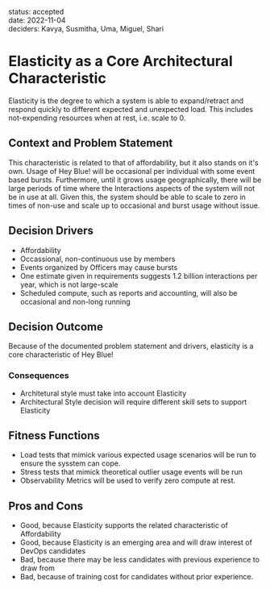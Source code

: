 status: accepted  
date: 2022-11-04  
deciders: Kavya, Susmitha, Uma, Miguel, Shari

# Elasticity as a Core Architectural Characteristic

Elasticity is the degree to which a system is able to expand/retract and respond quickly to different expected and unexpected load. This includes not-expending resources when at rest, i.e. scale to 0.

## Context and Problem Statement

This characteristic is related to that of affordability, but it also stands on it's own. Usage of Hey Blue! will be occasional per individual with some event based bursts. Furthermore, until it grows usage geographically, there will be large periods of time where the Interactions aspects of the system will not be in use at all. Given this, the system should be able to scale to zero in times of non-use and scale up to occasional and burst usage without issue.

## Decision Drivers

- Affordability
- Occassional, non-continuous use by members
- Events organized by Officers may cause bursts
- One estimate given in requirements suggests 1.2 billion interactions per year, which is not large-scale
- Scheduled compute, such as reports and accounting, will also be occasional and non-long running

## Decision Outcome

Because of the documented problem statement and drivers, elasticity is a core characteristic of Hey Blue!

### Consequences

- Architetural style must take into account Elasticity
- Architectural Style decision will require different skill sets to support Elasticity

## Fitness Functions

- Load tests that mimick various expected usage scenarios will be run to ensure the sysstem can cope.
- Stress tests that mimick theoretical outlier usage events will be run
- Observability Metrics will be used to verify zero compute at rest.

## Pros and Cons

- Good, because Elasticity supports the related characteristic of Affordability
- Good, because Elasticity is an emerging area and will draw interest of DevOps candidates
- Bad, because there may be less candidates with previous experience to draw from
- Bad, because of training cost for candidates without prior experience.
